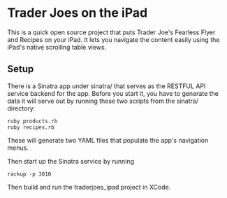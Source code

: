 # Trader Joes on the iPad

This is a quick open source project that puts Trader Joe's Fearless Flyer and
Recipes on your iPad. It lets you navigate the content easily  using the iPad's
native scrolling table views.

## Setup

There is a Sinatra app under sinatra/ that serves as the RESTFUL API service
backend for the app. Before you start it, you have to generate the data it will
serve out by running these two scripts from the sinatra/ directory:

    ruby products.rb
    ruby recipes.rb

These will generate two YAML files that populate the app's navigation menus. 

Then start up the Sinatra service by running

    rackup -p 3010

Then build and run the traderjoes_ipad project in XCode. 



